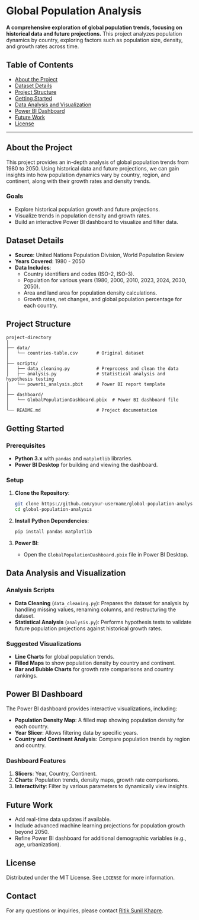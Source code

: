 # Global Population Analysis

**A comprehensive exploration of global population trends, focusing on historical data and future projections.** This project analyzes population dynamics by country, exploring factors such as population size, density, and growth rates across time.

## Table of Contents

- [About the Project](#about-the-project)
- [Dataset Details](#dataset-details)
- [Project Structure](#project-structure)
- [Getting Started](#getting-started)
- [Data Analysis and Visualization](#data-analysis-and-visualization)
- [Power BI Dashboard](#power-bi-dashboard)
- [Future Work](#future-work)
- [License](#license)

---

## About the Project

This project provides an in-depth analysis of global population trends from 1980 to 2050. Using historical data and future projections, we can gain insights into how population dynamics vary by country, region, and continent, along with their growth rates and density trends.

### Goals

- Explore historical population growth and future projections.
- Visualize trends in population density and growth rates.
- Build an interactive Power BI dashboard to visualize and filter data.

## Dataset Details

- **Source**: United Nations Population Division, World Population Review
- **Years Covered**: 1980 - 2050
- **Data Includes**:
  - Country identifiers and codes (ISO-2, ISO-3).
  - Population for various years (1980, 2000, 2010, 2023, 2024, 2030, 2050).
  - Area and land area for population density calculations.
  - Growth rates, net changes, and global population percentage for each country.

## Project Structure

```plaintext
project-directory
│
├── data/
│   └── countries-table.csv       # Original dataset
│
├── scripts/
│   ├── data_cleaning.py          # Preprocess and clean the data
│   ├── analysis.py               # Statistical analysis and hypothesis testing
│   └── powerbi_analysis.pbit     # Power BI report template
│
├── dashboard/
│   └── GlobalPopulationDashboard.pbix  # Power BI dashboard file
│
└── README.md                     # Project documentation
```

## Getting Started

### Prerequisites

- **Python 3.x** with `pandas` and `matplotlib` libraries.
- **Power BI Desktop** for building and viewing the dashboard.

### Setup

1. **Clone the Repository**:
   ```bash
   git clone https://github.com/your-username/global-population-analysis.git
   cd global-population-analysis
   ```

2. **Install Python Dependencies**:
   ```bash
   pip install pandas matplotlib
   ```

3. **Power BI**:
   - Open the `GlobalPopulationDashboard.pbix` file in Power BI Desktop.

## Data Analysis and Visualization

### Analysis Scripts

- **Data Cleaning** (`data_cleaning.py`): Prepares the dataset for analysis by handling missing values, renaming columns, and restructuring the dataset.
- **Statistical Analysis** (`analysis.py`): Performs hypothesis tests to validate future population projections against historical growth rates.

### Suggested Visualizations

- **Line Charts** for global population trends.
- **Filled Maps** to show population density by country and continent.
- **Bar and Bubble Charts** for growth rate comparisons and country rankings.

## Power BI Dashboard

The Power BI dashboard provides interactive visualizations, including:

- **Population Density Map**: A filled map showing population density for each country.
- **Year Slicer**: Allows filtering data by specific years.
- **Country and Continent Analysis**: Compare population trends by region and country.

### Dashboard Features

1. **Slicers**: Year, Country, Continent.
2. **Charts**: Population trends, density maps, growth rate comparisons.
3. **Interactivity**: Filter by various parameters to dynamically view insights.

## Future Work

- Add real-time data updates if available.
- Include advanced machine learning projections for population growth beyond 2050.
- Refine Power BI dashboard for additional demographic variables (e.g., age, urbanization).

## License

Distributed under the MIT License. See `LICENSE` for more information.

## Contact
For any questions or inquiries, please contact [Ritik Sunil Khapre](mailto:ritik.khapre5202.com).